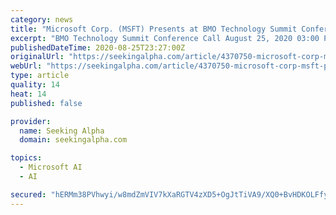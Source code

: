 ```yaml
---
category: news
title: "Microsoft Corp. (MSFT) Presents at BMO Technology Summit Conference (Transcript)"
excerpt: "BMO Technology Summit Conference Call August 25, 2020 03:00 PM ET Company Participants Mike Spencer - GM, IR Conference Call Participants Keith Bachman - BMO Capital Markets Presentation Keith Bachman Okay."
publishedDateTime: 2020-08-25T23:27:00Z
originalUrl: "https://seekingalpha.com/article/4370750-microsoft-corp-msft-presents-bmo-technology-summit-conference-transcript"
webUrl: "https://seekingalpha.com/article/4370750-microsoft-corp-msft-presents-bmo-technology-summit-conference-transcript"
type: article
quality: 14
heat: 14
published: false

provider:
  name: Seeking Alpha
  domain: seekingalpha.com

topics:
  - Microsoft AI
  - AI

secured: "hERMm38PVhwyi/w8mdZmVIV7kXaRGTV4zXD5+OgJtTiVA9/XQ0+BvHDKOLFfylg/F6SG2D2oaPkXuhRpxXSgUN9CgD6xD3t30FfxE/NfPXXPKCV1+Fl0mvonuLfi75y9Fy+TXcqJcx95O8namf3WK6M49KABCmgeXcRcwty8F64BBL3/NnDKSl/KJDyhZd8Z/OoP1kQi/kdboJGxgLbP8XWbF8XLOxKzA73OkmTtwtscUiPupgs/FZnxiolEMlvAhDcgwoDHsDInHsdzNrXb8Ek7WZ/Y3L2Fgri5H9mXDLqSPRqdqi2C1CHs3P+NfT+v/z+3d//rdt65cL79uE/abQ==;bBntG41tkQGLnq11DaRo9w=="
---
```


